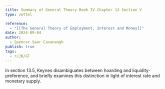 ```yaml
---
title: Summary of General Theory Book IV Chapter 13 Section V
type: zettel

reference:
  - "[[The General Theory of Employment, Interest and Money]]"
date: 2024-09-04
author:
  - Spencer Saar Cavanaugh
publish: true
tags:
  - r/JK/GT
---
```


In section 13.5, Keynes disambiguates between hoarding and liquidity-preference, and briefly examines this distinction in light of interest rate and monetary supply.
